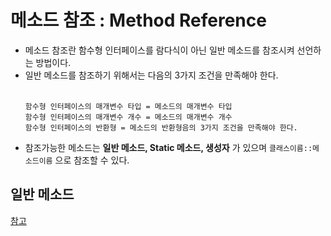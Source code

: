 # 메소드 참조 : Method Reference
* 메소드 참조란 함수형 인터페이스를 람다식이 아닌 일반 메소드를 참조시켜 선언하는 방법이다.
* 일반 메소드를 참조하기 위해서는 다음의 3가지 조건을 만족해야 한다.
  <br></br>
  ```
  함수형 인터페이스의 매개변수 타입 = 메소드의 매개변수 타입  
  함수형 인터페이스의 매개변수 개수 = 메소드의 매개변수 개수  
  함수형 인터페이스의 반환형 = 메소드의 반환형음의 3가지 조건을 만족해야 한다.
  ```
* 참조가능한 메소드는 **일반 메소드, Static 메소드, 생성자** 가 있으며 `클래스이름::메소드이름` 으로 참조할 수 있다.

## 일반 메소드

[참고](https://mangkyu.tistory.com/113)
